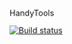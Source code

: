 HandyTools

[![Build status](https://ci.appveyor.com/api/projects/status/e8851l1ey9oy8jso?svg=true)](https://ci.appveyor.com/project/LeonardoJPerez/handytools-1s22u)

[//]: # (WebSite: http://ec2-54-86-182-32.compute-1.amazonaws.com/#/)
[//]: # (Web API: http://ec2-54-88-14-114.compute-1.amazonaws.com/swagger/ui/index)
